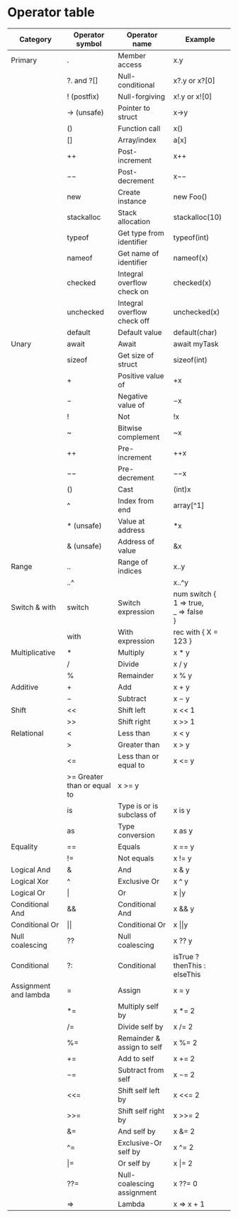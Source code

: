 # Operator table

|Category|Operator symbol|Operator name|Example
|--|--|--|--
|Primary|.|Member access|x.y
||?. and ?[]|Null-conditional|x?.y or x?[0] 
||! (postfix)|Null-forgiving|x!.y or x![0]
||-> (unsafe)|Pointer to struct|x->y 
||()|Function call|x() 
||[]|Array/index|a[x]
||++|Post-increment|x++
||−−|Post-decrement|x−− 
||new|Create instance|new Foo() 
||stackalloc|Stack allocation|stackalloc(10) 
||typeof|Get type from identifier|typeof(int) 
||nameof|Get name of identifier|nameof(x) 
||checked|Integral overflow check on|checked(x) 
||unchecked|Integral overflow check off|unchecked(x) 
||default|Default value|default(char) 
|Unary|await|Await|await myTask
||sizeof|Get size of struct|sizeof(int) 
||+|Positive value of|+x 
||−|Negative value of|−x 
||!|Not|!x 
||~|Bitwise complement|~x 
||++|Pre-increment|++x 
||−−|Pre-decrement|−−x 
||()|Cast|(int)x 
||^|Index from end|array[^1]
||* (unsafe)|Value at address|*x 
||& (unsafe)|Address of value|&x 
|Range|..|Range of indices|x..y
||..^||x..^y
Switch & with|switch|Switch expression|num switch {<br>  1 => true,<br>  _ => false<br>}
||with|With expression|rec with { X = 123 }
|Multiplicative|*|Multiply|x * y 
||/|Divide|x / y 
||%|Remainder|x % y 
|Additive|+|Add|x + y 
||−|Subtract|x − y 
|Shift|<<|Shift left|x << 1 
||>>|Shift right|x >> 1 
|Relational|<|Less than|x < y 
||>|Greater than|x > y 
||<=|Less than or equal to|x <= y 
||>= Greater than or equal to|x >= y 
||is|Type is or is subclass of|x is y 
||as|Type conversion|x as y 
|Equality|==|Equals|x == y 
||!=|Not equals|x != y 
|Logical And|&|And|x & y 
|Logical Xor|^|Exclusive Or|x ^ y 
|Logical Or|\||Or|x \|y 
|Conditional And|&&|Conditional And|x && y
|Conditional Or|\|\||Conditional Or|x \|\|y 
|Null coalescing|??|Null coalescing|x ?? y
|Conditional|?:|Conditional|isTrue ? thenThis : elseThis
|Assignment and lambda|=|Assign|x = y
||*=|Multiply self by|x *= 2
||/=|Divide self by|x /= 2
||%=|Remainder & assign to self|x %= 2 
||+=|Add to self|x += 2
||−=|Subtract from self|x −= 2
||<<=|Shift self left by|x <<= 2
||>>=|Shift self right by|x >>= 2
||&=|And self by|x &= 2
||^=|Exclusive-Or self by|x ^= 2
||\|=|Or self by|x \|= 2
||??=|Null-coalescing assignment|x ??= 0 
||=>|Lambda|x => x + 1 